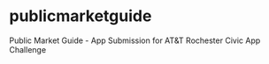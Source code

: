 publicmarketguide
=================

Public Market Guide - App Submission for AT&amp;T Rochester Civic App Challenge
